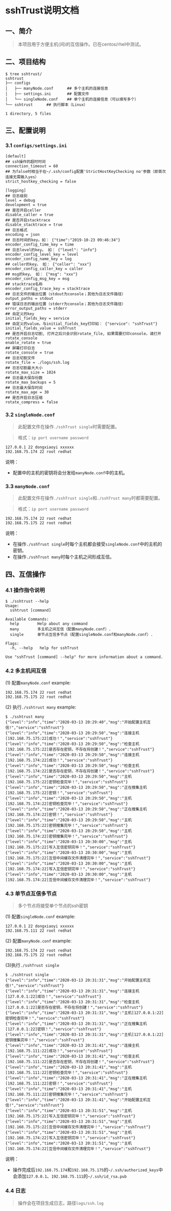 # sshTrust说明文档
## 一、简介
> 本项目用于方便主机(间)的互信操作。已在centos/rhel中测试。


## 二、项目结构
```shell
$ tree sshtrust/
sshtrust
├── configs
│   ├── manyNode.conf      ## 多个主机的连接信息
│   ├── settings.ini       ## 配置文件
│   └── singleNode.conf    ## 单个主机的连接信息（可以填写多个）
└── sshtrust      ## 执行脚本（Linux）

1 directory, 5 files
```

## 三、配置说明
### 3.1 `configs/settings.ini`
```vim
[default]
## ssh操作的超时时间
connection_timeout = 60
## 为false时相当于在~/.ssh/config配置'StrictHostKeyChecking no'参数（即首次连接无需输入yes）
strict_hostkey_checking = false

[logging]
## 日志级别
level = debug
development = true
## 是否开启celler
disable_caller = true
## 是否开启stacktrace
disable_stacktrace = true
## 日志格式
encoding = json
## 日志时间的key。如： {"time":"2019-10-23 09:46:34"}
encoder_config_time_key = time
## 日志level的key。 如： {"level": "info"}
encoder_config_level_key = level
encoder_config_name_key = log
## celler的key。 如： {"celler": "xxx"}
encoder_config_caller_key = caller
## msg的key。 如： {"msg": "xxx"}
encoder_config_msg_key = msg
## stacktrace名称
encoder_config_trace_key = stacktrace
## 日志文件的输出位置（stdout为console；其他为日志文件路径）
output_paths = stdout
## 错误日志的输出位置（stderr为console；其他为日志文件路径）
error_output_paths = stderr
## 自定义的key
initial_fields_key = service
## 自定义的value。与initial_fields_key打印如： {"service": "sshTrust"}
initial_fields_value = sshTrust
## 是否开启日志切割, 打开之后只会识别rotate_file, 如果需要打印console，请打开rotate_console
enable_rotate = true
## 屏幕打印日志
rotate_console = true
## 日志切割文件
rotate_file = ./logs/ssh.log
## 日志切割最大大小
rotate_max_size = 1024
## 日志最大保存份数
rotate_max_backups = 5
## 日志最大保存时间
rotate_max_age = 30
## 是否开启日志压缩
rotate_compress = false
```

### 3.2 `singleNode.conf`
> 此配置文件在操作`./sshTrust single`时需要配置。

> 格式：`ip port username password`
```vim
127.0.0.1 22 dongxiaoyi xxxxxx
192.168.75.174 22 root redhat
```
说明：
- 配置中的主机的密钥将会分发给`manyNode.conf`中的主机。

### 3.3 `manyNode.conf`
> 此配置文件在操作`./sshTrust single`和`./sshTrust many`时都需要配置。
> 

> 格式：`ip port username password`
```vim
192.168.75.174 22 root redhat
192.168.75.175 22 root redhat
```
说明：
- 在操作`./sshTrust single`时每个主机都会接受`singleNode.conf`中的主机的密钥。
- 在操作`./sshTrust many`时每个主机之间形成互信。

## 四、互信操作
### 4.1 操作指令说明
```shell
$ ./sshtrust --help                                 
Usage:
  sshtrust [command]

Available Commands:
  help        Help about any command
  many        多主机之间互信（配置manyNode.conf）.
  single      单节点互信多节点（配置singleNode.conf和manyNode.conf）.

Flags:
  -h, --help   help for sshTrust

Use "sshTrust [command] --help" for more information about a command.
```

### 4.2 多主机间互信
(1) 配置`manyNode.conf`
example:
```vim
192.168.75.174 22 root redhat
192.168.75.175 22 root redhat
```
(2) 执行`./sshtrust many`
example:
```shell
$ ./sshtrust many
{"level":"info","time":"2020-03-13 20:29:40","msg":"开始配置主机互信!","service":"sshTrust"}
{"level":"info","time":"2020-03-13 20:29:50","msg":"连接主机[192.168.75.175:22]成功！","service":"sshTrust"}
{"level":"info","time":"2020-03-13 20:29:50","msg":"检查主机[192.168.75.175:22]是否存在密钥，不存在将创建！","service":"sshTrust"}
{"level":"info","time":"2020-03-13 20:29:50","msg":"连接主机[192.168.75.174:22]成功！","service":"sshTrust"}
{"level":"info","time":"2020-03-13 20:29:50","msg":"检查主机[192.168.75.174:22]是否存在密钥，不存在将创建！","service":"sshTrust"}
{"level":"info","time":"2020-03-13 20:29:50","msg":"主机[192.168.75.175:22]密钥检查完毕！","service":"sshTrust"}
{"level":"info","time":"2020-03-13 20:29:50","msg":"正在搜集主机[192.168.75.175:22]密钥！","service":"sshTrust"}
{"level":"info","time":"2020-03-13 20:29:50","msg":"主机[192.168.75.174:22]密钥检查完毕！","service":"sshTrust"}
{"level":"info","time":"2020-03-13 20:29:50","msg":"正在搜集主机[192.168.75.174:22]密钥！","service":"sshTrust"}
{"level":"info","time":"2020-03-13 20:29:50","msg":"主机[192.168.75.175:22]密钥搜集完毕！","service":"sshTrust"}
{"level":"info","time":"2020-03-13 20:29:50","msg":"主机[192.168.75.174:22]密钥搜集完毕！","service":"sshTrust"}
{"level":"info","time":"2020-03-13 20:30:00","msg":"主机[192.168.75.175:22]写入互信密钥完毕！","service":"sshTrust"}
{"level":"info","time":"2020-03-13 20:30:00","msg":"主机[192.168.75.175:22]互信中间缓存文件清理完毕！","service":"sshTrust"}
{"level":"info","time":"2020-03-13 20:30:00","msg":"主机[192.168.75.174:22]写入互信密钥完毕！","service":"sshTrust"}
{"level":"info","time":"2020-03-13 20:30:00","msg":"主机[192.168.75.174:22]互信中间缓存文件清理完毕！","service":"sshTrust"}
```

### 4.3 单节点互信多节点
> 多个节点将接受单个节点的ssh密钥

(1) 配置`singleNode.conf`
example:
```vim
127.0.0.1 22 dongxiaoyi xxxxxx
192.168.75.111 22 root redhat
```
(2) 配置`manyNode.conf`
example:
```vim
192.168.75.174 22 root redhat
192.168.75.175 22 root redhat
```
(3)执行`./sshTrust single`
```shell
$ ./sshtrust single
{"level":"info","time":"2020-03-13 20:31:31","msg":"开始配置主机互信!","service":"sshTrust"}
{"level":"info","time":"2020-03-13 20:31:31","msg":"连接主机[127.0.0.1:22]成功！","service":"sshTrust"}
{"level":"info","time":"2020-03-13 20:31:31","msg":"检查主机[127.0.0.1:22]是否存在密钥，不存在将创建！","service":"sshTrust"}
{"level":"info","time":"2020-03-13 20:31:31","msg":"主机[127.0.0.1:22]密钥检查完毕！","service":"sshTrust"}
{"level":"info","time":"2020-03-13 20:31:31","msg":"正在搜集主机[127.0.0.1:22]密钥！","service":"sshTrust"}
{"level":"info","time":"2020-03-13 20:31:31","msg":"主机[127.0.0.1:22]密钥搜集完毕！","service":"sshTrust"}
{"level":"info","time":"2020-03-13 20:31:41","msg":"连接主机[192.168.75.111:22]成功！","service":"sshTrust"}
{"level":"info","time":"2020-03-13 20:31:41","msg":"检查主机[192.168.75.111:22]是否存在密钥，不存在将创建！","service":"sshTrust"}
{"level":"info","time":"2020-03-13 20:31:41","msg":"主机[192.168.75.111:22]密钥检查完毕！","service":"sshTrust"}
{"level":"info","time":"2020-03-13 20:31:41","msg":"正在搜集主机[192.168.75.111:22]密钥！","service":"sshTrust"}
{"level":"info","time":"2020-03-13 20:31:41","msg":"主机[192.168.75.111:22]密钥搜集完毕！","service":"sshTrust"}
{"level":"info","time":"2020-03-13 20:31:41","msg":"开始配置主机互信!","service":"sshTrust"}
{"level":"info","time":"2020-03-13 20:31:51","msg":"主机[192.168.75.175:22]写入互信密钥完毕！","service":"sshTrust"}
{"level":"info","time":"2020-03-13 20:31:51","msg":"主机[192.168.75.175:22]互信中间缓存文件清理完毕！","service":"sshTrust"}
{"level":"info","time":"2020-03-13 20:31:51","msg":"主机[192.168.75.174:22]写入互信密钥完毕！","service":"sshTrust"}
{"level":"info","time":"2020-03-13 20:31:51","msg":"主机[192.168.75.174:22]互信中间缓存文件清理完毕！","service":"sshTrust"}
```
说明：
- 操作完成后`192.168.75.174`和`192.168.75.175`的`~/.ssh/authorized_keys`中会添加`127.0.0.1`、`192.168.75.111`的`~/.ssh/id_rsa.pub`

### 4.4 日志
> 操作会在项目生成日志，路径`logs/ssh.log`
